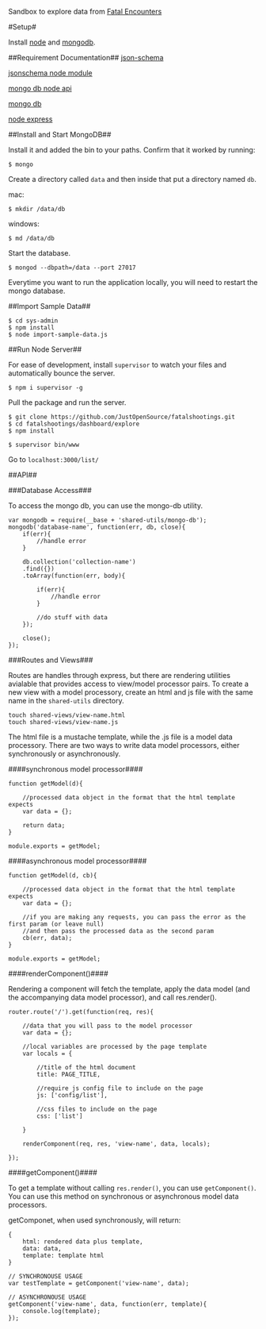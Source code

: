 Sandbox to explore data from [Fatal Encounters](http://fatalencounters.org)

#Setup#

Install [node](http://nodejs.org/) and [mongodb](http://www.mongodb.org/downloads). 

##Requirement Documentation##
[json-schema](http://json-schema.org/)

[jsonschema node module](https://www.npmjs.com/package/jsonschema)

[mongo db node api](https://github.com/mongodb/node-mongodb-native)

[mongo db](http://docs.mongodb.org/manual/)

[node express](http://expressjs.com/4x/api.html)

##Install and Start MongoDB##

Install it and added the bin to your paths.  Confirm that it worked by running:

```
$ mongo
```

Create a directory called `data` and then inside that put a directory named `db`.

mac:
```
$ mkdir /data/db
```

windows:
```
$ md /data/db
```

Start the database.

```
$ mongod --dbpath=/data --port 27017
```

Everytime you want to run the application locally, you will need to restart the mongo database.

##Import Sample Data##

```
$ cd sys-admin
$ npm install
$ node import-sample-data.js
```

##Run Node Server##

For ease of development, install `supervisor` to watch your files and automatically bounce the server.

	$ npm i supervisor -g

Pull the package and run the server.

	$ git clone https://github.com/JustOpenSource/fatalshootings.git
	$ cd fatalshootings/dashboard/explore
	$ npm install

	$ supervisor bin/www

Go to `localhost:3000/list/`

##API##

###Database Access###

To access the mongo db, you can use the mongo-db utility.
 
```
var mongodb = require(__base + 'shared-utils/mongo-db');
mongodb('database-name', function(err, db, close){
	if(err){
		//handle error
	}
	
	db.collection('collection-name')
	.find({})
	.toArray(function(err, body){
	 
		if(err){
		 	//handle error
		}
	
		//do stuff with data
	});
	
	close();
});
```

###Routes and Views###

Routes are handles through express, but there are rendering utilities avialable that provides access to view/model processor pairs.  To create a new view with a model processory, create an html and js file with the same name in the `shared-utils` directory.

```
touch shared-views/view-name.html
touch shared-views/view-name.js
```

The html file is a mustache template, while the .js file is a model data processory.  There are two ways to write data model processors, either synchronously or asynchronously.  

####synchronous model processor####
```
function getModel(d){

	//processed data object in the format that the html template expects
	var data = {};
	
	return data;
}

module.exports = getModel;
```

####asynchronous model processor####
```
function getModel(d, cb){

	//processed data object in the format that the html template expects
	var data = {};
	
	//if you are making any requests, you can pass the error as the first param (or leave null)
	//and then pass the processed data as the second param
	cb(err, data);
}

module.exports = getModel;
```
 
####renderComponent()####

Rendering a component will fetch the template, apply the data model (and the accompanying data model processor), and call res.render().

```
router.route('/').get(function(req, res){

	//data that you will pass to the model processor
	var data = {};
	
	//local variables are processed by the page template
	var locals = {
	
		//title of the html document
		title: PAGE_TITLE,
		
		//require js config file to include on the page
		js: ['config/list'],
		
		//css files to include on the page
		css: ['list']
	
	}
	
	renderComponent(req, res, 'view-name', data, locals);

});
```

####getComponent()####

To get a template without calling `res.render()`, you can use `getComponent()`. You can use this method on synchronous or asynchronous model data processors.

getComponet, when used synchronously, will return:

```
{
	html: rendered data plus template,
	data: data,
	template: template html
}
```

```
// SYNCHRONOUSE USAGE
var testTemplate = getComponent('view-name', data);

// ASYNCHRONOUSE USAGE
getComponent('view-name', data, function(err, template){
	console.log(template);
});
```
